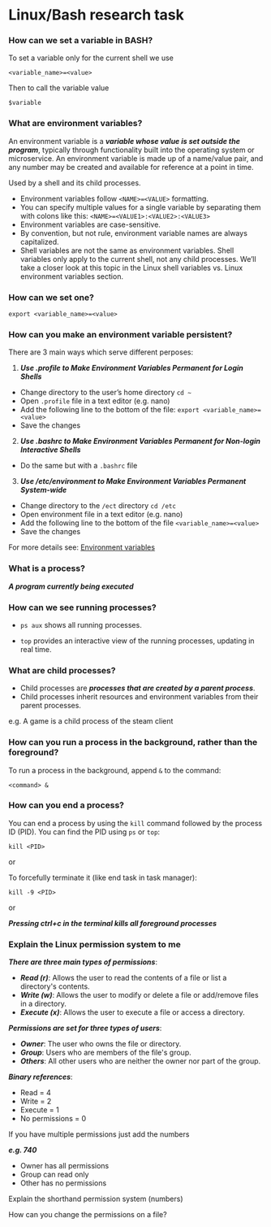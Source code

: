 # Linux/Bash research task

### How can we set a variable in BASH?

To set a variable only for the current shell we use

```<variable_name>=<value>```

Then to call the variable value

```$variable```


### What are environment variables?

An environment variable is a ***variable whose value is set outside the program***, typically through functionality built into the operating system or microservice. An environment variable is made up of a name/value pair, and any number may be created and available for reference at a point in time.

Used by a shell and its child processes.

- Environment variables follow ```<NAME>=<VALUE>``` formatting.
- You can specify multiple values for a single variable by separating them with colons like this: ```<NAME>=<VALUE1>:<VALUE2>:<VALUE3>```
- Environment variables are case-sensitive.
- By convention, but not rule, environment variable names are always capitalized.
- Shell variables are not the same as environment variables. Shell variables only apply to the current shell, not any child processes. We’ll take a closer look at this topic in the Linux shell variables vs. Linux environment variables section.

### How can we set one?

```export <variable_name>=<value>```

### How can you make an environment variable persistent?

There are 3 main ways which serve different perposes:

1. ***Use .profile to Make Environment Variables Permanent for Login Shells***

- Change directory to the user’s home directory ```cd ~```
- Open ```.profile``` file in a text editor (e.g. nano)
- Add the following line to the bottom of the file: ```export <variable_name>=<value>```
- Save the changes

2. ***Use .bashrc to Make Environment Variables Permanent for Non-login Interactive Shells***

- Do the same but with a ```.bashrc``` file

3. ***Use /etc/environment to Make Environment Variables Permanent System-wide***

- Change directory to the ```/ect``` directory ```cd /etc```
- Open environment file in a text editor (e.g. nano)
- Add the following line to the bottom of the file ```<variable_name>=<value>```
- Save the changes

For more details see: [Environment variables](https://www.cherryservers.com/blog/how-to-set-list-and-manage-linux-environment-variables)

### What is a process?

***A program currently being executed***

### How can we see running processes?

- ```ps aux``` shows all running processes.

- ```top``` provides an interactive view of the running processes, updating in real time.


### What are child processes?

- Child processes are ***processes that are created by a parent process***. 
- Child processes inherit resources and environment variables from their parent processes.

e.g. A game is a child process of the steam client

### How can you run a process in the background, rather than the foreground?

To run a process in the background, append ```&``` to the command:

```<command> &```

### How can you end a process?

You can end a process by using the ```kill``` command followed by the process ID (PID). You can find the PID using ```ps``` or ```top```:

```kill <PID>```

or 

To forcefully terminate it (like end task in task manager):

```kill -9 <PID>```

or

***Pressing ctrl+c in the terminal kills all foreground processes***

### Explain the Linux permission system to me

***There are three main types of permissions***:

- ***Read (r)***: Allows the user to read the contents of a file or list a directory's contents.
- ***Write (w)***: Allows the user to modify or delete a file or add/remove files in a directory.
- ***Execute (x)***: Allows the user to execute a file or access a directory.

***Permissions are set for three types of users***:

- ***Owner***: The user who owns the file or directory.
- ***Group***: Users who are members of the file's group.
- ***Others***: All other users who are neither the owner nor part of the group.

***Binary references***:

- Read = 4
- Write = 2
- Execute = 1
- No permissions = 0

If you have multiple permissions just add the numbers

***e.g. 740***

- Owner has all permissions
- Group can read only
- Other has no permissions

Explain the shorthand permission system (numbers)


How can you change the permissions on a file?